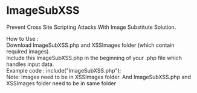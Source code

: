 # ImageSubXSS
Prevent Cross Site Scripting Attacks With Image Substitute Solution.

How to Use : <br>
Download ImageSubXSS.php and XSSImages folder (which contain required images).<br>
Include this ImageSubXSS.php in the beginning of your .php file which handles input data.<br>
Example code : include("ImageSubXSS.php");<br>
Note: Images need to be in XSSImages folder. And ImageSubXSS.php and XSSImages folder need to be in same folder<br>